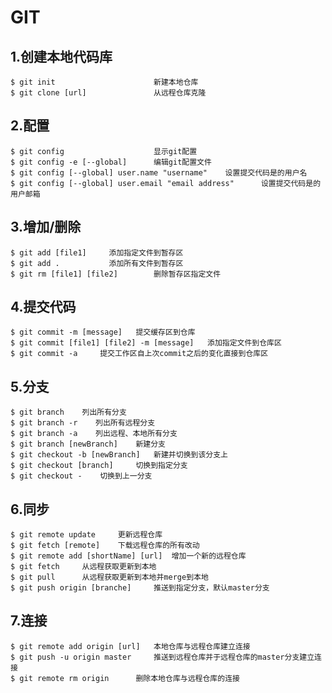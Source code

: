 # GIT
## 1.创建本地代码库
    $ git init                      新建本地仓库
    $ git clone [url]               从远程仓库克隆

## 2.配置
    $ git config                    显示git配置
    $ git config -e [--global]      编辑git配置文件
    $ git config [--global] user.name "username"    设置提交代码是的用户名
    $ git config [--global] user.email "email address"      设置提交代码是的用户邮箱

## 3.增加/删除
    $ git add [file1]     添加指定文件到暂存区
    $ git add .           添加所有文件到暂存区
    $ git rm [file1] [file2]        删除暂存区指定文件

## 4.提交代码
    $ git commit -m [message]   提交缓存区到仓库
    $ git commit [file1] [file2] -m [message]   添加指定文件到仓库区
    $ git commit -a     提交工作区自上次commit之后的变化直接到仓库区

## 5.分支
    $ git branch    列出所有分支
    $ git branch -r    列出所有远程分支
    $ git branch -a    列出远程、本地所有分支
    $ git branch [newBranch]    新建分支
    $ git checkout -b [newBranch]   新建并切换到该分支上
    $ git checkout [branch]     切换到指定分支
    $ git checkout -    切换到上一分支

## 6.同步
    $ git remote update     更新远程仓库
    $ git fetch [remote]    下载远程仓库的所有改动
    $ git remote add [shortName] [url]  增加一个新的远程仓库
    $ git fetch     从远程获取更新到本地
    $ git pull      从远程获取更新到本地并merge到本地
    $ git push origin [branche]     推送到指定分支，默认master分支

## 7.连接
    $ git remote add origin [url]   本地仓库与远程仓库建立连接
    $ git push -u origin master     推送到远程仓库并于远程仓库的master分支建立连接
    $ git remote rm origin      删除本地仓库与远程仓库的连接